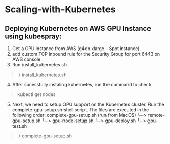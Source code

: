 # Scaling-with-Kubernetes

## Deploying Kubernetes on AWS GPU Instance using kubespray:   
1. Get a GPU instance from AWS (g4dn.xlarge - Spot instance)
2. add custom TCP inbound rule for the Security Group for port 6443 on AWS console
3. Run install_kubernetes.sh 
> ./ install_kubernetes.sh
4. After sucessfully instaling kubernetes, run the command to check
>kubectl get nodes
5. Next, we need to setup GPU support on the Kubernetes cluster. Run the complete-gpu-setup.sh shell script. 
The files are executed in the following order:
complete-gpu-setup.sh (run from MacOS)
    └─> remote-gpu-setup.sh 
        └─> gpu-node-setup.sh
    └─> gpu-deploy.sh 
    └─> gpu-test.sh 
> ./ complete-gpu-setup.sh

